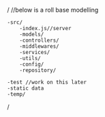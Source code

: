 /
    //below is a roll base modelling

    -src/
        -index.js//server
        -models/
        -controllers/
        -middlewares/
        -services/
        -utils/
        -config/
        -repository/

    -test //work on this later
    -static data
    -temp/
/